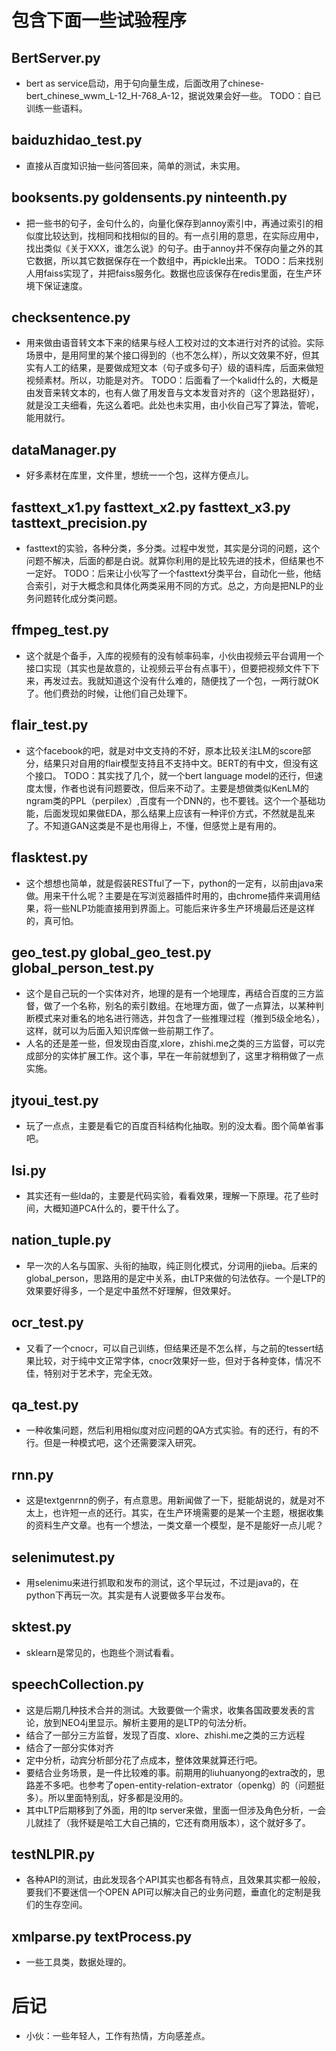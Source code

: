 # 包含下面一些试验程序
## BertServer.py 
- bert as service启动，用于句向量生成，后面改用了chinese-bert_chinese_wwm_L-12_H-768_A-12，据说效果会好一些。
TODO：自已训练一些语料。
## baiduzhidao_test.py
- 直接从百度知识抽一些问答回来，简单的测试，未实用。
## booksents.py goldensents.py ninteenth.py
- 把一些书的句子，金句什么的，向量化保存到annoy索引中，再通过索引的相似度比较达到，找相同和找相似的目的。有一点引用的意思，在实际应用中，找出类似《关于XXX，谁怎么说》的句子。由于annoy并不保存向量之外的其它数据，所以其它数据保存在一个数组中，再pickle出来。
TODO：后来找别人用faiss实现了，并把faiss服务化。数据也应该保存在redis里面，在生产环境下保证速度。
## checksentence.py 
- 用来做由语音转文本下来的结果与经人工校对过的文本进行对齐的试验。实际场景中，是用阿里的某个接口得到的（也不怎么样），所以文效果不好，但其实有人工的结果，是要做成短文本（句子或多句子）级的语料库，后面来做短视频素材。所以，功能是对齐。
TODO：后面看了一个kalid什么的，大概是由发音来转文本的，也有人做了用发音与文本发音对齐的（这个思路挺好），就是没工夫细看，先这么着吧。此处也未实用，由小伙自己写了算法，管呢，能用就行。
## dataManager.py
- 好多素材在库里，文件里，想统一一个包，这样方便点儿。
## fasttext_x1.py fasttext_x2.py fasttext_x3.py tasttext_precision.py
- fasttext的实验，各种分类，多分类。过程中发觉，其实是分词的问题，这个问题不解决，后面的都是白说。就算你利用的是比较先进的技术，但结果也不一定好。
TODO：后来让小伙写了一个fasttext分类平台，自动化一些，他结合索引，对于大概念和具体化两类采用不同的方式。总之，方向是把NLP的业务问题转化成分类问题。
## ffmpeg_test.py
- 这个就是个备手，入库的视频有的没有帧率码率，小伙由视频云平台调用一个接口实现（其实也是故意的，让视频云平台有点事干），但要把视频文件下下来，再发过去。我就知道这个没有什么难的，随便找了一个包，一两行就OK了。他们费劲的时候，让他们自己处理下。
## flair_test.py
- 这个facebook的吧，就是对中文支持的不好，原本比较关注LM的score部分，结果只对自用的flair模型支持且不支持中文。BERT的有中文，但没有这个接口。
TODO：其实找了几个，就一个bert language model的还行，但速度太慢，作者也说有问题要改，但后来不动了。主要是想做类似KenLM的ngram类的PPL（perpilex）,百度有一个DNN的，也不要钱。这个一个基础功能，后面发现如果做EDA，那么结果上应该有一种评价方式，不然就是乱来了。不知道GAN这类是不是也用得上，不懂，但感觉上是有用的。
## flasktest.py
- 这个想想也简单，就是假装RESTful了一下，python的一定有，以前由java来做。用来干什么呢？主要是在写浏览器插件时用的，由chrome插件来调用结果，将一些NLP功能直接用到界面上。可能后来许多生产环境最后还是这样的，真可怕。
## geo_test.py global_geo_test.py global_person_test.py
- 这个是自己玩的一个实体对齐，地理的是有一个地理库，再结合百度的三方监督，做了一个名称，别名的索引数组。在地理方面，做了一点算法，以某种判断模式来对重名的地名进行筛选，并包含了一些推理过程（推到5级全地名），这样，就可以为后面入知识库做一些前期工作了。
- 人名的还是差一些，但发现由百度,xlore，zhishi.me之类的三方监督，可以完成部分的实体扩展工作。这个事，早在一年前就想到了，这里才稍稍做了一点实施。
## jtyoui_test.py
- 玩了一点点，主要是看它的百度百科结构化抽取。别的没太看。图个简单省事吧。
## lsi.py 
- 其实还有一些lda的，主要是代码实验，看看效果，理解一下原理。花了些时间，大概知道PCA什么的，要干什么了。
## nation_tuple.py
- 早一次的人名与国家、头衔的抽取，纯正则化模式，分词用的jieba。后来的global_person，思路用的是定中关系，由LTP来做的句法依存。一个是LTP的效果要好得多，一个是定中虽然不好理解，但效果好。
## ocr_test.py
- 又看了一个cnocr，可以自己训练，但结果还是不怎么样，与之前的tessert结果比较，对于纯中文正常字体，cnocr效果好一些，但对于各种变体，情况不佳，特别对于艺术字，完全无效。
## qa_test.py
- 一种收集问题，然后利用相似度对应问题的QA方式实验。有的还行，有的不行。但是一种模式吧，这个还需要深入研究。
## rnn.py
- 这是textgenrnn的例子，有点意思。用新闻做了一下，挺能胡说的，就是对不太上，也许短一点的还行。其实，在生产环境需要的是某一个主题，根据收集的资料生产文章。也有一个想法，一类文章一个模型，是不是能好一点儿呢？
## selenimutest.py
- 用selenimu来进行抓取和发布的测试，这个早玩过，不过是java的，在python下再玩一次。其实是有人说要做多平台发布。
## sktest.py
- sklearn是常见的，也跑些个测试看看。
## speechCollection.py
- 这是后期几种技术合并的测试。大致要做一个需求，收集各国政要发表的言论，放到NEO4j里显示。解析主要用的是LTP的句法分析。
- 结合了一部分三方监督，发现了百度、xlore、zhishi.me之类的三方远程
- 结合了一部分实体对齐
- 定中分析，动宾分析部分花了点成本，整体效果就算还行吧。
- 要结合业务场景，是一件比较难的事。前期用的liuhuanyong的extra改的，思路差不多吧。也参考了open-entity-relation-extrator（openkg）的（问题挺多）。所以里面特别乱，好多都是没用的。
- 其中LTP后期移到了外面，用的ltp server来做，里面一但涉及角色分析，一会儿就挂了（我怀疑是哈工大自己搞的，它还有商用版本），这个就好多了。
## testNLPIR.py
- 各种API的测试，由此发现各个API其实也都各有特点，且效果其实都一般般，要我们不要迷信一个OPEN API可以解决自己的业务问题，垂直化的定制是我们的生存空间。
## xmlparse.py textProcess.py
- 一些工具类，数据处理的。


# 后记
- 小伙：一些年轻人，工作有热情，方向感差点。

